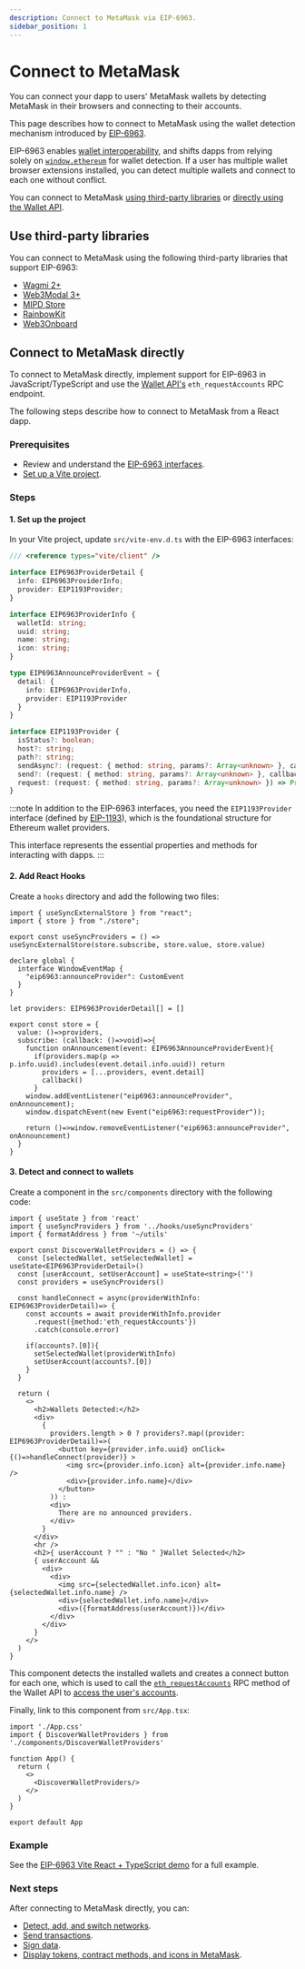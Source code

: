 ```yaml
---
description: Connect to MetaMask via EIP-6963.
sidebar_position: 1
---
```


# Connect to MetaMask

You can connect your dapp to users' MetaMask wallets by detecting MetaMask in their browsers and
connecting to their accounts.

This page describes how to connect to MetaMask using the wallet detection mechanism introduced by
[EIP-6963](https://eips.ethereum.org/EIPS/eip-6963).

EIP-6963 enables [wallet interoperability](../../concepts/wallet-interoperability.md), and shifts
dapps from relying solely on [`window.ethereum`](detect-metamask.md) for wallet detection.
If a user has multiple wallet browser extensions installed, you can detect multiple wallets and
connect to each one without conflict.

You can connect to MetaMask [using third-party libraries](#use-third-party-libraries) or
[directly using the Wallet API](#connect-to-metamask-directly).

## Use third-party libraries

You can connect to MetaMask using the following third-party libraries that support EIP-6963:

- [Wagmi 2+](https://wagmi.sh)
- [Web3Modal 3+](https://docs.walletconnect.com/web3modal/about)
- [MIPD Store](https://github.com/wevm/mipd)
- [RainbowKit](https://www.rainbowkit.com)
- [Web3Onboard](https://onboard.blocknative.com)

## Connect to MetaMask directly

To connect to MetaMask directly, implement support for EIP-6963 in JavaScript/TypeScript and use the
[Wallet API's](../../concepts/wallet-api.md) `eth_requestAccounts` RPC endpoint.  

The following steps describe how to connect to MetaMask from a React dapp.

### Prerequisites

- Review and understand the [EIP-6963 interfaces](../../concepts/wallet-interoperability.md#eip-6963-interfaces).
- [Set up a Vite project](https://v3.vitejs.dev/guide/#scaffolding-your-first-vite-project).

### Steps

#### 1. Set up the project

In your Vite project, update `src/vite-env.d.ts` with the EIP-6963 interfaces:

```typescript title="vite-env.d.ts"
/// <reference types="vite/client" />

interface EIP6963ProviderDetail {
  info: EIP6963ProviderInfo;
  provider: EIP1193Provider;
}

interface EIP6963ProviderInfo {
  walletId: string;
  uuid: string;
  name: string;
  icon: string;
}

type EIP6963AnnounceProviderEvent = {
  detail: {
    info: EIP6963ProviderInfo,
    provider: EIP1193Provider
  }
}

interface EIP1193Provider {
  isStatus?: boolean;
  host?: string;
  path?: string;
  sendAsync?: (request: { method: string, params?: Array<unknown> }, callback: (error: Error | null, response: unknown) => void) => void
  send?: (request: { method: string, params?: Array<unknown> }, callback: (error: Error | null, response: unknown) => void) => void
  request: (request: { method: string, params?: Array<unknown> }) => Promise<unknown>
}
```

:::note
In addition to the EIP-6963 interfaces, you need the `EIP1193Provider` interface (defined by
[EIP-1193](https://eips.ethereum.org/EIPS/eip-1193)), which is the foundational structure for
Ethereum wallet providers.

This interface represents the essential properties and methods for interacting with dapps.
:::

#### 2. Add React Hooks

Create a `hooks` directory and add the following two files:

```tsx title="useSyncProviders.tsx"
import { useSyncExternalStore } from "react";
import { store } from "./store";

export const useSyncProviders = () => useSyncExternalStore(store.subscribe, store.value, store.value)
```

```tsx title="store.tsx"
declare global {
  interface WindowEventMap {
    "eip6963:announceProvider": CustomEvent
  }
}

let providers: EIP6963ProviderDetail[] = []

export const store = {
  value: ()=>providers,
  subscribe: (callback: ()=>void)=>{
    function onAnnouncement(event: EIP6963AnnounceProviderEvent){
      if(providers.map(p => p.info.uuid).includes(event.detail.info.uuid)) return
        providers = [...providers, event.detail]
        callback()
      }
    window.addEventListener("eip6963:announceProvider", onAnnouncement);
    window.dispatchEvent(new Event("eip6963:requestProvider"));
    
    return ()=>window.removeEventListener("eip6963:announceProvider", onAnnouncement)
  }
}
```

#### 3. Detect and connect to wallets

Create a component in the `src/components` directory with the following code:

```tsx title="DiscoverWalletProviders.tsx"
import { useState } from 'react'
import { useSyncProviders } from '../hooks/useSyncProviders'
import { formatAddress } from '~/utils'

export const DiscoverWalletProviders = () => {
  const [selectedWallet, setSelectedWallet] = useState<EIP6963ProviderDetail>()
  const [userAccount, setUserAccount] = useState<string>('')
  const providers = useSyncProviders()
  
  const handleConnect = async(providerWithInfo: EIP6963ProviderDetail)=> {
    const accounts = await providerWithInfo.provider
      .request({method:'eth_requestAccounts'})
      .catch(console.error)
      
    if(accounts?.[0]){
      setSelectedWallet(providerWithInfo)
      setUserAccount(accounts?.[0])
    }
  }
 
  return (
    <>
      <h2>Wallets Detected:</h2>
      <div>
        {
          providers.length > 0 ? providers?.map((provider: EIP6963ProviderDetail)=>(
            <button key={provider.info.uuid} onClick={()=>handleConnect(provider)} >
              <img src={provider.info.icon} alt={provider.info.name} />
              <div>{provider.info.name}</div>
            </button>
          )) :
          <div>
            There are no announced providers.
          </div>
        }
      </div>
      <hr />
      <h2>{ userAccount ? "" : "No " }Wallet Selected</h2>
      { userAccount &&
        <div>
          <div>
            <img src={selectedWallet.info.icon} alt={selectedWallet.info.name} />
            <div>{selectedWallet.info.name}</div>
            <div>({formatAddress(userAccount)})</div>
          </div>
        </div>
      }
    </>
  )
}
```

This component detects the installed wallets and creates a connect button for each one, which is
used to call the [`eth_requestAccounts`](/wallet/reference/eth_requestaccounts) RPC method of the
Wallet API to [access the user's accounts](access-accounts.md).

Finally, link to this component from `src/App.tsx`:

```tsx title="App.tsx"
import './App.css'
import { DiscoverWalletProviders } from './components/DiscoverWalletProviders'

function App() {
  return (
    <>
      <DiscoverWalletProviders/>
    </>
  )
}

export default App
```

### Example

See the [EIP-6963 Vite React + TypeScript demo](https://github.com/MetaMask/vite-react-ts-eip-6963/tree/main)
for a full example.

### Next steps

After connecting to MetaMask directly, you can:

- [Detect, add, and switch networks](../manage-networks).
- [Send transactions](../send-transactions.md).
- [Sign data](../sign-data/index.md).
- [Display tokens, contract methods, and icons in MetaMask](../display).
